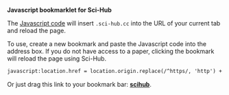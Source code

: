 **Javascript bookmarklet for Sci-Hub**

The [Javascript code](scihub_bookmark.js) will insert `.sci-hub.cc` into the URL of your current tab and reload the page.

To use, create a new bookmark and paste the Javascript code into the address box. If you do not have access to a paper, clicking the bookmark will reload the page using Sci-Hub.

```html
javascript:location.href = location.origin.replace(/^https/, 'http') + '.sci-hub.tw' + location.pathname + location.search
```

Or just drag this link to your bookmark bar: **<a href="javascript:location.href = location.origin.replace(/^https/, 'http') + '.sci-hub.tw' + location.pathname + location.search">scihub</a>**.